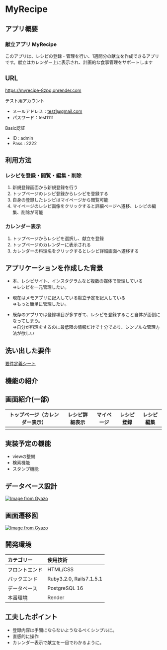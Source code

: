 # MyRecipe

## アプリ概要

### 献立アプリ MyRecipe 
このアプリは、レシピの登録・管理を行い、1週間分の献立を作成できるアプリです。献立はカレンダー上に表示され、計画的な食事管理をサポートします

## URL
https://myrecipe-8zpg.onrender.com

テスト用アカウント</br>
- メールアドレス：test1@gmail.com</br>
- パスワード：test1111

Basic認証</br>
- ID : admin
- Pass : 2222


## 利用方法
### レシピを登録・閲覧・編集・削除
1. 新規登録画面から新規登録を行う
2. トップページのレシピ登録からレシピを登録する
3. 自身の登録したレシピはマイページから閲覧可能
4. マイページのレシピ画像をクリックすると詳細ページへ遷移、レシピの編集、削除が可能

### カレンダー表示
1. トップページからレシピを選択し、献立を登録
2. トップページのカレンダーに表示される
3. カレンダーの料理名をクリックするとレシピ詳細画面へ遷移する


## アプリケーションを作成した背景
- 本、レシピサイト、インスタグラムなど複数の媒体で管理している<br>
⇒レシピを一元管理したい。

-  現在はメモアプリに記入している献立予定を記入している<br>
⇒もっと簡単に管理したい。

- 既存のアプリでは登録項目が多すぎて、レシピを登録すること自体が面倒になってしまう。<br>
⇒自分が料理をするのに最低限の情報だけで十分であり、シンプルな管理方法が欲しい

## 洗い出した要件
[要件定義シート](https://docs.google.com/spreadsheets/d/1SHLak4_GSEd0XBd2vHww_Fz3yATfDW4eCqe-rpOVJd0/edit?usp=sharing)

## 機能の紹介
## 画面紹介(一部)

|**トップページ（カレンダー表示）**|**レシピ詳細表示**          |      **マイページ**       |     **レシピ登録**      |      **レシピ編集**      |
|:-----------------------------:|:-------------------------:|:------------------------:|:----------------------:|:------------------------:|
|                               |                           |                          |                        |                         |




## 実装予定の機能
- viewの整備
- 検索機能
- スタンプ機能

## データベース設計
[![Image from Gyazo](https://i.gyazo.com/e2ee9b07672d53920aec613088f4dc0d.png)](https://gyazo.com/e2ee9b07672d53920aec613088f4dc0d)

## 画面遷移図
[![Image from Gyazo](https://i.gyazo.com/8f1179b238447d87a3c74a2fd5524238.png)](https://gyazo.com/8f1179b238447d87a3c74a2fd5524238)

## 開発環境
| カテゴリー | 使用技術 | 
|:-----------|:------------|
| フロントエンド | HTML/CSS | 
| バックエンド | Ruby3.2.0, Rails7.1.5.1 |
| データベース | PostgreSQL 16 |
| 本番環境 | Render |

## 工夫したポイント
- 登録内容は手間にならないようなるべくシンプルに。
- 直感的に操作
- カレンダー表示で献立を一目でわかるように。

<!-- ## 改善点 -->
